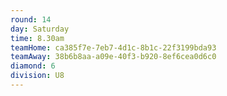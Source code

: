 ```yaml
---
round: 14
day: Saturday
time: 8.30am
teamHome: ca385f7e-7eb7-4d1c-8b1c-22f3199bda93
teamAway: 38b6b8aa-a09e-40f3-b920-8ef6cea0d6c0
diamond: 6
division: U8
---
```

